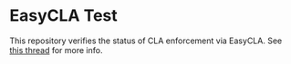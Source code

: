 # EasyCLA Test

This repository verifies the status of CLA enforcement via EasyCLA.
See [this thread](https://groups.google.com/g/jenkinsci-dev/c/MMCTtaJZ7z0/m/7-EfBLaBCQA) for more info.
